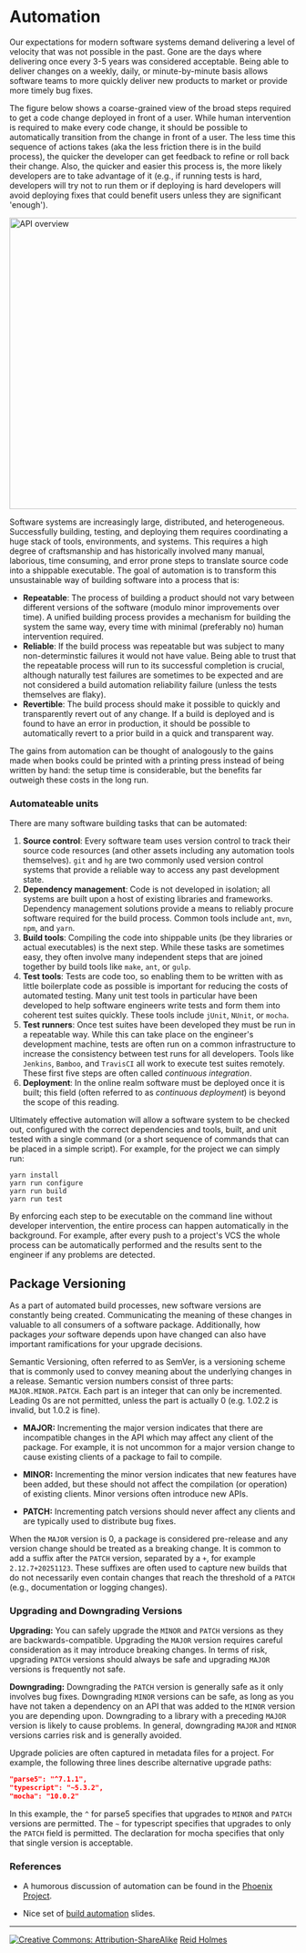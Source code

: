 # Automation

Our expectations for modern software systems demand delivering a level of velocity that was not possible in the past. Gone are the days where delivering once every 3-5 years was considered acceptable. Being able to deliver changes on a weekly, daily, or minute-by-minute basis allows software teams to more quickly deliver new products to market or provide more timely bug fixes. 

The figure below shows a coarse-grained view of the broad steps required to get a code change deployed in front of a user. While  human intervention is required to make every code change, it should be possible to automatically transition from the change in front of a user. The less time this sequence of actions takes (aka the less friction there is in the build process), the quicker the developer can get feedback to refine or roll back their change. Also, the quicker and easier this process is, the more likely developers are to take advantage of it (e.g., if running tests is hard, developers will try not to run them or if deploying is hard developers will avoid deploying fixes that could benefit users unless they are significant 'enough').

<img src="./figures/automation_feedback.png" width="512px" alt="API overview">

Software systems are increasingly large, distributed, and heterogeneous. Successfully building, testing, and deploying them requires coordinating a huge stack of tools, environments, and systems. This requires a high degree of craftsmanship and has historically involved many manual, laborious, time consuming, and error prone steps to translate source code into a shippable executable. The goal of automation is to transform this unsustainable way of building software into a process that is:

* **Repeatable**: The process of building a product should not vary between different versions of the software (modulo minor improvements over time). A unified building process provides a mechanism for building the system the same way, every time with minimal (preferably no) human intervention required.
* **Reliable**: If the build process was repeatable but was subject to many non-determinstic failures it would not have value. Being able to trust that the repeatable process will run to its successful completion is crucial, although naturally test failures are sometimes to be expected and are not considered a build automation reliability failure (unless the tests themselves are flaky).
* **Revertible**: The build process should make it possible to quickly and transparently revert out of any change. If a build is deployed and is found to have an error in production, it should be possible to automatically revert to a prior build in a quick and transparent way.

<!-- 
TODO: figure showing pipeline
-->

The gains from automation can be thought of analogously to the gains made when books could be printed with a printing press instead of being written by hand: the setup time is considerable, but the benefits far outweigh these costs in the long run.

### Automateable units

There are many software building tasks that can be automated:

1. **Source control**: Every software team uses version control to track their source code resources (and other assets including any automation tools themselves). ```git``` and ```hg``` are two commonly used version control systems that provide a reliable way to access any past development state.
1. **Dependency management**: Code is not developed in isolation; all systems are built upon a host of existing libraries and frameworks. Dependency management solutions provide a means to reliably procure software required for the build process. Common tools include ```ant```, ```mvn```, ```npm```, and ```yarn```.
1. **Build tools**: Compiling the code into shippable units (be they libraries or actual executables) is the next step. While these tasks are sometimes easy, they often involve many independent steps that are joined together by build tools like ```make```, ```ant```, or ```gulp```.
1. **Test tools**: Tests are code too, so enabling them to be written with as little boilerplate code as possible is important for reducing the costs of automated testing. Many unit test tools in particular have been developed to help software engineers write tests and form them into coherent test suites quickly. These tools include ```jUnit```, ```NUnit```, or ```mocha```.
1. **Test runners**: Once test suites have been developed they must be run in a repeatable way. While this can take place on the engineer's development machine, tests are often run on a common infrastructure to increase the consistency between test runs for all developers. Tools like ```Jenkins```, ```Bamboo```, and ```TravisCI``` all work to execute test suites remotely. These first five steps are often called _continuous integration_.
1. **Deployment**: In the online realm software must be deployed once it is built; this field (often referred to as _continuous deployment_) is beyond the scope of this reading.

Ultimately effective automation will allow a software system to be checked out, configured with the correct dependencies and tools, built, and unit tested with a single command (or a short sequence of commands that can be placed in a simple script). For example, for the project we can simply run:

```
yarn install
yarn run configure
yarn run build
yarn run test
```

By enforcing each step to be executable on the command line without developer intervention, the entire process can happen automatically in the background. For example, after every push to a project's VCS the whole process can be automatically performed and the results sent to the engineer if any problems are detected.

## Package Versioning

As a part of automated build processes, new software versions are constantly being created. Communicating the meaning of these changes in valuable to all consumers of a software package. Additionally, how packages _your_ software depends upon have changed can also have important ramifications for your upgrade decisions. 

Semantic Versioning, often referred to as SemVer, is a versioning scheme that is commonly used to convey meaning about the underlying changes in a release. Semantic version numbers consist of three parts: `MAJOR.MINOR.PATCH`. Each part is an integer that can only be incremented. Leading 0s are not permitted, unless the part is actually 0 (e.g. 1.02.2 is invalid, but 1.0.2 is fine).

* **MAJOR:** Incrementing the major version indicates that there are incompatible changes in the API which may affect any client of the package. For example, it is not uncommon for a major version change to cause existing clients of a package to fail to compile.

* **MINOR:** Incrementing the minor version indicates that new features have been added, but these should not affect the compilation (or operation) of existing clients. Minor versions often introduce new APIs.

* **PATCH:** Incrementing patch versions should never affect any clients and are typically used to distribute bug fixes.

When the `MAJOR` version is 0, a package is considered pre-release and any version change should be treated as a breaking change. It is common to add a suffix after the `PATCH` version, separated by a `+`, for example `2.12.7+20251123`. These suffixes are often used to capture new builds that do not necessarily even contain changes that reach the threshold of a `PATCH` (e.g., documentation or logging changes).

### Upgrading and Downgrading Versions

**Upgrading:** You can safely upgrade the `MINOR` and `PATCH` versions as they are backwards-compatible. Upgrading the `MAJOR` version requires careful consideration as it may introduce breaking changes. In terms of risk, upgrading `PATCH` versions should always be safe and upgrading `MAJOR` versions is frequently not safe.

**Downgrading:** Downgrading the `PATCH` version is generally safe as it only involves bug fixes. Downgrading `MINOR` versions can be safe, as long as you have not taken a dependency on an API that was added to the `MINOR` version you are depending upon. 
Downgrading to a library with a preceding `MAJOR` version is likely to cause problems. In general, downgrading `MAJOR` and `MINOR` versions carries risk and is generally avoided.

Upgrade policies are often captured in metadata files for a project. For example, the following three lines describe alternative upgrade paths:

```json
"parse5": "^7.1.1",
"typescript": "~5.3.2",
"mocha": "10.0.2"
```

In this example, the `^` for parse5 specifies that upgrades to `MINOR` and `PATCH` versions are permitted. The `~` for typescript specifies that upgrades to only the `PATCH` field is permitted. The declaration for mocha specifies that only that single version is acceptable.

### References

* A humorous discussion of automation can be found in the [Phoenix Project](https://www.amazon.ca/Phoenix-Project-DevOps-Helping-Business/dp/1942788290/).

* Nice set of [build automation](http://www.slideshare.net/actionjackx/build-automation-101) slides.


---
[![](figures/CCSA.png "Creative Commons: Attribution-ShareAlike")](https://creativecommons.org/licenses/by-sa/3.0/) [Reid Holmes](https://www.cs.ubc.ca/~rtholmes/)
